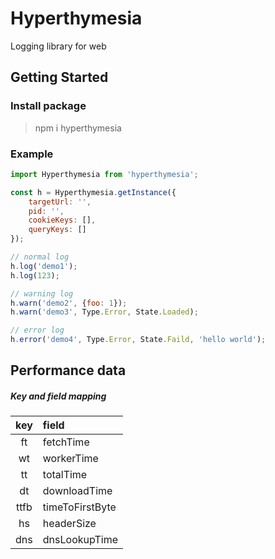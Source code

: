 # Hyperthymesia

Logging library for web

## Getting Started

### Install package

> npm i hyperthymesia

### Example

```javascript
import Hyperthymesia from 'hyperthymesia';

const h = Hyperthymesia.getInstance({
    targetUrl: '',
    pid: '',
    cookieKeys: [],
    queryKeys: []
});

// normal log
h.log('demo1');
h.log(123);

// warning log
h.warn('demo2', {foo: 1});
h.warn('demo3', Type.Error, State.Loaded);

// error log
h.error('demo4', Type.Error, State.Faild, 'hello world');
```

## Performance data

##### Key and field mapping

| key | field |
|:---:|:------|
|ft|fetchTime|
|wt|workerTime|
|tt|totalTime|
|dt|downloadTime|
|ttfb|timeToFirstByte|
|hs|headerSize|
|dns|dnsLookupTime|
